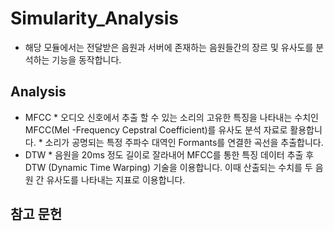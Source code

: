 
# Simularity_Analysis
* 해당 모듈에서는 전달받은 음원과 서버에 존재하는 음원들간의 장르 및 유사도를 분석하는 기능을 동작합니다.

## Analysis
* MFCC
      * 오디오 신호에서 추출 할 수 있는 소리의 고유한 특징을 나타내는 수치인 MFCC(Mel -Frequency Cepstral Coefficient)를 유사도 분석 자료로 활용합니다.
      * 소리가 공명되는 특정 주파수 대역인 Formants를 연결한 곡선을 추출합니다.
* DTW
      * 음원을 20ms 정도 길이로 잘라내어 MFCC를 통한 특징 데이터 추출 후 DTW (Dynamic Time Warping) 기술을 이용합니다. 이때 산출되는 수치를 두 음원 간 유사도를 나타내는 지표로 이용합니다.  
## 참고 문헌
<blockquote>

</blockquote>

